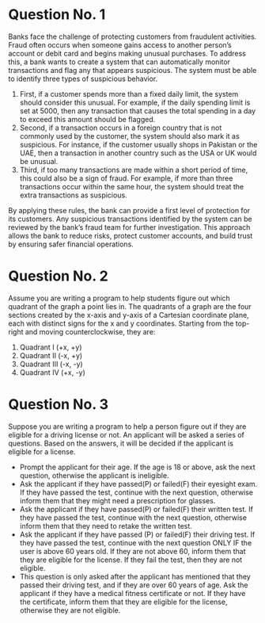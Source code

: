 # Question No. 1
Banks face the challenge of protecting customers from fraudulent activities. Fraud often occurs
when someone gains access to another person’s account or debit card and begins making
unusual purchases. To address this, a bank wants to create a system that can automatically
monitor transactions and flag any that appears suspicious.
The system must be able to identify three types of suspicious behavior.
1. First, if a customer spends more than a fixed daily limit, the system should consider this
unusual. For example, if the daily spending limit is set at 5000, then any transaction that
causes the total spending in a day to exceed this amount should be flagged.
2. Second, if a transaction occurs in a foreign country that is not commonly used by the
customer, the system should also mark it as suspicious. For instance, if the customer
usually shops in Pakistan or the UAE, then a transaction in another country such as the
USA or UK would be unusual.
3. Third, if too many transactions are made within a short period of time, this could also be a
sign of fraud. For example, if more than three transactions occur within the same hour, the
system should treat the extra transactions as suspicious.

By applying these rules, the bank can provide a first level of protection for its customers. Any
suspicious transactions identified by the system can be reviewed by the bank’s fraud team for
further investigation. This approach allows the bank to reduce risks, protect customer accounts,
and build trust by ensuring safer financial operations.

# Question No. 2
Assume you are writing a program to help students figure out which quadrant of the graph a point
lies in. The quadrants of a graph are the four sections created by the x-axis and y-axis of a
Cartesian coordinate plane, each with distinct signs for the x and y coordinates. Starting from the
top-right and moving counterclockwise, they are:
1. Quadrant I (+x, +y)
2. Quadrant II (-x, +y)
3. Quadrant III (-x, -y)
4. Quadrant IV (+x, -y)


# Question No. 3
Suppose you are writing a program to help a person figure out if they are eligible for a driving
license or not.
An applicant will be asked a series of questions. Based on the answers, it will be decided if the
applicant is eligible for a license.
- Prompt the applicant for their age. If the age is 18 or above, ask the next question,
otherwise the applicant is ineligible.
- Ask the applicant if they have passed(P) or failed(F) their eyesight exam. If they have
passed the test, continue with the next question, otherwise inform them that they might
need a prescription for glasses.
- Ask the applicant if they have passed(P) or failed(F) their written test. If they have passed
the test, continue with the next question, otherwise inform them that they need to retake
the written test.
- Ask the applicant if they have passed (P) or failed(F) their driving test. If they have passed
the test, continue with the next question ONLY IF the user is above 60 years old. If they
are not above 60, inform them that they are eligible for the license. If they fail the test, then
they are not eligible.
- This question is only asked after the applicant has mentioned that they passed their driving
test, and if they are over 60 years of age. Ask the applicant if they have a medical fitness
certificate or not. If they have the certificate, inform them that they are eligible for the
license, otherwise they are not eligible.